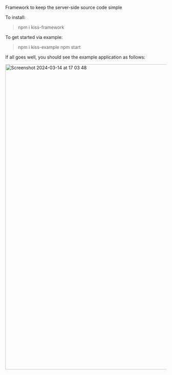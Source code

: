 Framework to keep the server-side source code simple

To install:
> npm i kiss-framework

To get started via example:
> npm i kiss-example
> npm start

If all goes well, you should see the example application as follows:

<img width="952" alt="Screenshot 2024-03-14 at 17 03 48" src="https://github.com/owl-technologies/kiss-framework/assets/64410585/858ec190-8346-4bb9-bd69-3730a405e054">
